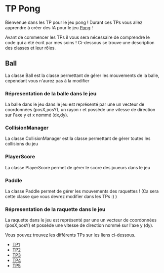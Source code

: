 # TP Pong

Bienvenue dans les TP pour le jeu pong ! Durant ces TPs vous allez apprendre à créer des IA pour le jeu [Pong](https://fr.wikipedia.org/wiki/Pong) !

Avant de commencer les TPs il vous sera nécessaire de comprendre le code qui a été écrit par mes soins ! Ci-dessous se trouve une description des classes et leur rôles.

## Ball

La classe Ball est la classe permettant de gérer les mouvements de la balle, cependant vous n'aurez pas à la modifier

### Répresentation de la balle dans le jeu

La balle dans le jeu dans le jeu est représenté par une un vecteur de coordonnées (posX,posY), un rayon r et possède une vitesse de direction sur l'axe y et x nommé (dx,dy).

### CollisionManager

La classe CollisionManager est la classe permettant de gérer toutes les collisions du jeu

### PlayerScore

La classe PlayerScore permet de gérer le score des joueurs dans le jeu

### Paddle

La classe Paddle permet de gérer les mouvements des raquettes ! (Ca sera cette classe que vous devrez modifier dans les TPs :) )

### Répresentation de la raquette dans le jeu

La raquette dans le jeu est représenté par une un vecteur de coordonnées (posX,posY) et possède une vitesse de direction nommé sur l'axe y (dy).

Vous pouvez trouvez les différents TPs sur les liens ci-dessous.

- [TP1](TP1)
- [TP2](/ressources/TP1/)
- [TP3](TP3)
- [TP4](TP4)
- [TP5](TP5)
